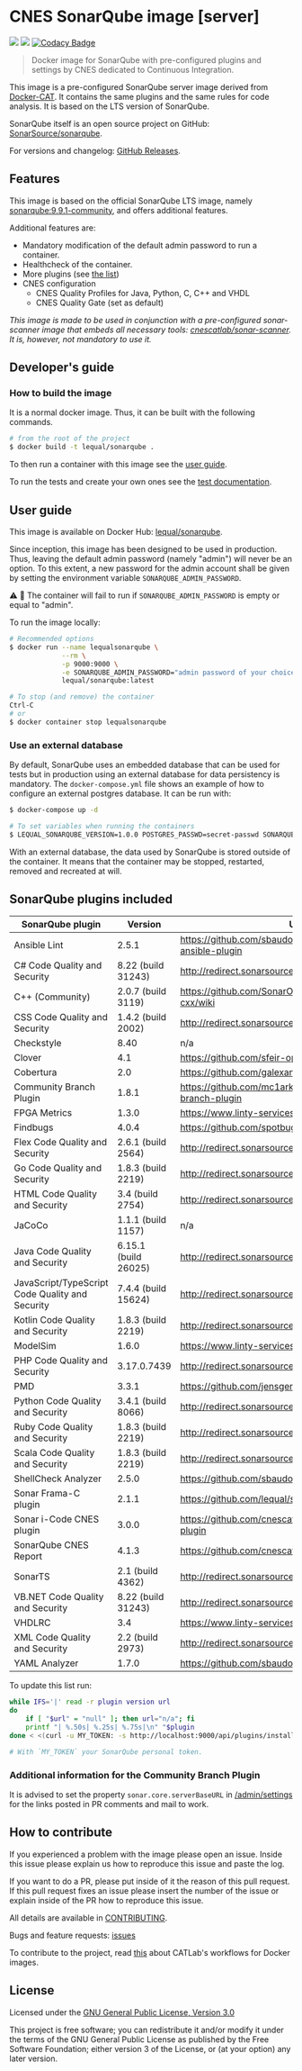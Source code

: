 # CNES SonarQube image \[server\]

![](https://github.com/cnescatlab/sonarqube/workflows/CI/badge.svg)
![](https://github.com/cnescatlab/sonarqube/workflows/CD/badge.svg)
[![Codacy Badge](https://app.codacy.com/project/badge/Grade/2a4a53f54ae94bd69d66a7690b95612f)](https://www.codacy.com/gh/cnescatlab/sonarqube?utm_source=github.com&amp;utm_medium=referral&amp;utm_content=lequal/sonarqube&amp;utm_campaign=Badge_Grade)

> Docker image for SonarQube with pre-configured plugins and settings by CNES dedicated to Continuous Integration.

This image is a pre-configured SonarQube server image derived from [Docker-CAT](https://github.com/cnescatlab/docker-cat). It contains the same plugins and the same rules for code analysis. It is based on the LTS version of SonarQube.

SonarQube itself is an open source project on GitHub: [SonarSource/sonarqube](https://github.com/SonarSource/sonarqube).

For versions and changelog: [GitHub Releases](https://github.com/cnescatlab/sonarqube/releases).

## Features

This image is based on the official SonarQube LTS image, namely [sonarqube:9.9.1-community](https://hub.docker.com/_/sonarqube), and offers additional features.

Additional features are:

* Mandatory modification of the default admin password to run a container.
* Healthcheck of the container.
* More plugins (see [the list](#sonarqube-plugins-included))
* CNES configuration
    * CNES Quality Profiles for Java, Python, C, C++ and VHDL
    * CNES Quality Gate (set as default)

_This image is made to be used in conjunction with a pre-configured sonar-scanner image that embeds all necessary tools: [cnescatlab/sonar-scanner](https://github.com/cnescatlab/sonar-scanner). It is, however, not mandatory to use it._

## Developer's guide

### How to build the image

It is a normal docker image. Thus, it can be built with the following commands.

```sh
# from the root of the project
$ docker build -t lequal/sonarqube .
```

To then run a container with this image see the [user guide](#user-guide).

To run the tests and create your own ones see the [test documentation](https://github.com/cnescatlab/sonarqube/tree/develop/tests).

## User guide

This image is available on Docker Hub: [lequal/sonarqube](https://hub.docker.com/r/lequal/sonarqube/).

Since inception, this image has been designed to be used in production. Thus, leaving the default admin password (namely "admin") will never be an option. To this extent, a new password for the admin account shall be given by setting the environment variable `SONARQUBE_ADMIN_PASSWORD`.

:warning: :rotating_light: The container will fail to run if `SONARQUBE_ADMIN_PASSWORD` is empty or equal to "admin".

To run the image locally:

```sh
# Recommended options
$ docker run --name lequalsonarqube \
             --rm \
             -p 9000:9000 \
             -e SONARQUBE_ADMIN_PASSWORD="admin password of your choice" \
             lequal/sonarqube:latest

# To stop (and remove) the container
Ctrl-C
# or
$ docker container stop lequalsonarqube
```

### Use an external database

By default, SonarQube uses an embedded database that can be used for tests but in production using an external database for data persistency is mandatory. The `docker-compose.yml` file shows an example of how to configure an external postgres database. It can be run with:

```sh
$ docker-compose up -d

# To set variables when running the containers
$ LEQUAL_SONARQUBE_VERSION=1.0.0 POSTGRES_PASSWD=secret-passwd SONARQUBE_ADMIN_PASSWORD="a password" docker-compose up -d
```

With an external database, the data used by SonarQube is stored outside of the container. It means that the container may be stopped, restarted, removed and recreated at will.

## SonarQube plugins included

| SonarQube plugin                                  | Version                  | URL                                                                        |
|---------------------------------------------------|--------------------------|----------------------------------------------------------------------------|
| Ansible Lint                                      | 2.5.1                    | https://github.com/sbaudoin/sonar-ansible/sonar-ansible-plugin             |
| C# Code Quality and Security                      | 8.22 (build 31243)       | http://redirect.sonarsource.com/plugins/csharp.html                        |
| C++ (Community)                                   | 2.0.7 (build 3119)       | https://github.com/SonarOpenCommunity/sonar-cxx/wiki                       |
| CSS Code Quality and Security                     | 1.4.2 (build 2002)       | http://redirect.sonarsource.com/plugins/css.html                           |
| Checkstyle                                        | 8.40                     | n/a                                                                        |
| Clover                                            | 4.1                      | https://github.com/sfeir-open-source/sonar-clover                          |
| Cobertura                                         | 2.0                      | https://github.com/galexandre/sonar-cobertura                              |
| Community Branch Plugin                           | 1.8.1                    | https://github.com/mc1arke/sonarqube-community-branch-plugin               |
| FPGA Metrics                                      | 1.3.0                    | https://www.linty-services.com                                             |
| Findbugs                                          | 4.0.4                    | https://github.com/spotbugs/sonar-findbugs/                                |
| Flex Code Quality and Security                    | 2.6.1 (build 2564)       | http://redirect.sonarsource.com/plugins/flex.html                          |
| Go Code Quality and Security                      | 1.8.3 (build 2219)       | http://redirect.sonarsource.com/plugins/go.html                            |
| HTML Code Quality and Security                    | 3.4 (build 2754)         | http://redirect.sonarsource.com/plugins/web.html                           |
| JaCoCo                                            | 1.1.1 (build 1157)       | n/a                                                                        |
| Java Code Quality and Security                    | 6.15.1 (build 26025)     | http://redirect.sonarsource.com/plugins/java.html                          |
| JavaScript/TypeScript Code Quality and Security   | 7.4.4 (build 15624)      | http://redirect.sonarsource.com/plugins/javascript.html                    |
| Kotlin Code Quality and Security                  | 1.8.3 (build 2219)       | http://redirect.sonarsource.com/plugins/kotlin.html                        |
| ModelSim                                          | 1.6.0                    | https://www.linty-services.com                                             |
| PHP Code Quality and Security                     | 3.17.0.7439              | http://redirect.sonarsource.com/plugins/php.html                           |
| PMD                                               | 3.3.1                    | https://github.com/jensgerdes/sonar-pmd                                    |
| Python Code Quality and Security                  | 3.4.1 (build 8066)       | http://redirect.sonarsource.com/plugins/python.html                        |
| Ruby Code Quality and Security                    | 1.8.3 (build 2219)       | http://redirect.sonarsource.com/plugins/ruby.html                          |
| Scala Code Quality and Security                   | 1.8.3 (build 2219)       | http://redirect.sonarsource.com/plugins/scala.html                         |
| ShellCheck Analyzer                               | 2.5.0                    | https://github.com/sbaudoin/sonar-shellcheck                               |
| Sonar Frama-C plugin                              | 2.1.1                    | https://github.com/lequal/sonar-frama-c-plugin                             |
| Sonar i-Code CNES plugin                          | 3.0.0                    | https://github.com/cnescatlab/sonar-icode-cnes-plugin                      |
| SonarQube CNES Report                             | 4.1.3                    | https://github.com/cnescatlab/sonar-cnes-report                            |
| SonarTS                                           | 2.1 (build 4362)         | http://redirect.sonarsource.com/plugins/typescript.html                    |
| VB.NET Code Quality and Security                  | 8.22 (build 31243)       | http://redirect.sonarsource.com/plugins/vbnet.html                         |
| VHDLRC                                            | 3.4                      | https://www.linty-services.com                                             |
| XML Code Quality and Security                     | 2.2 (build 2973)         | http://redirect.sonarsource.com/plugins/xml.html                           |
| YAML Analyzer                                     | 1.7.0                    | https://github.com/sbaudoin/sonar-yaml                                     |

To update this list run:
```sh                                                                   "
while IFS='|' read -r plugin version url
do
    if [ "$url" = "null" ]; then url="n/a"; fi
    printf "| %.50s| %.25s| %.75s|\n" "$plugin                                                  " "$version                         " "$url                                                                           "
done < <(curl -u MY_TOKEN: -s http://localhost:9000/api/plugins/installed | jq -r '.plugins[] | "\(.name)|\(.version)|\(.homepageUrl)"')

# With `MY_TOKEN` your SonarQube personal token.
```

### Additional information for the Community Branch Plugin

It is advised to set the property `sonar.core.serverBaseURL` in [/admin/settings](http://localhost:9000/admin/settings) for the links posted in PR comments and mail to work.

## How to contribute

If you experienced a problem with the image please open an issue. Inside this issue please explain us how to reproduce this issue and paste the log. 

If you want to do a PR, please put inside of it the reason of this pull request. If this pull request fixes an issue please insert the number of the issue or explain inside of the PR how to reproduce this issue.

All details are available in [CONTRIBUTING](https://github.com/cnescatlab/.github/blob/master/CONTRIBUTING.md).

Bugs and feature requests: [issues](https://github.com/cnescatlab/sonarqube/issues)

To contribute to the project, read [this](https://github.com/cnescatlab/.github/wiki/CATLab's-Workflows) about CATLab's workflows for Docker images.

## License

Licensed under the [GNU General Public License, Version 3.0](https://www.gnu.org/licenses/gpl.txt)

This project is free software; you can redistribute it and/or modify it under the terms of the GNU General Public License as published by the Free Software Foundation; either version 3 of the License, or (at your option) any later version.
